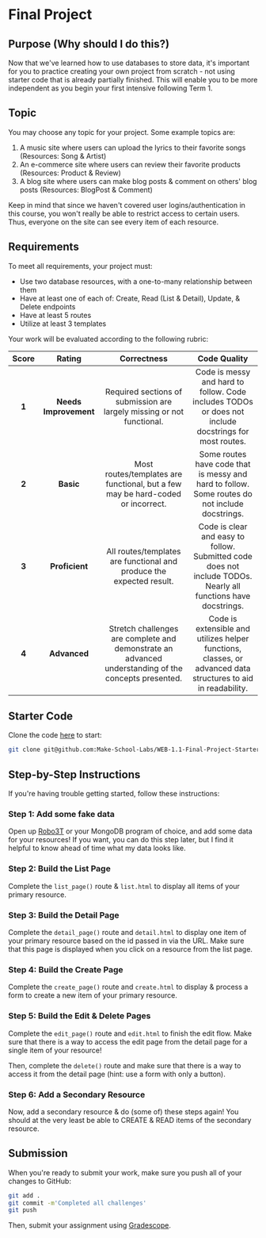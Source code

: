 # Final Project

## Purpose (Why should I do this?)

Now that we've learned how to use databases to store data, it's important for you to practice creating your own project from scratch - not using starter code that is already partially finished. This will enable you to be more independent as you begin your first intensive following Term 1.

## Topic

You may choose any topic for your project. Some example topics are:

1. A music site where users can upload the lyrics to their favorite songs (Resources: Song & Artist)
2. An e-commerce site where users can review their favorite products (Resources: Product & Review)
3. A blog site where users can make blog posts & comment on others' blog posts (Resources: BlogPost & Comment)

Keep in mind that since we haven't covered user logins/authentication in this course, you won't really be able to restrict access to certain users. Thus, everyone on the site can see every item of each resource.

## Requirements

To meet all requirements, your project must:

- Use two database resources, with a one-to-many relationship between them
- Have at least one of each of: Create, Read (List & Detail), Update, & Delete endpoints
- Have at least 5 routes
- Utilize at least 3 templates

Your work will be evaluated according to the following rubric:

| Score | Rating | Correctness | Code Quality |
| :---: | :----: | :---------: | :----------: |
| **1** | **Needs Improvement** | Required sections of submission are largely missing or not functional. | Code is messy and hard to follow. Code includes TODOs or does not include docstrings for most routes. |
| **2** | **Basic** | Most routes/templates are functional, but a few may be hard-coded or incorrect. | Some routes have code that is messy and hard to follow. Some routes do not include docstrings. |
| **3** | **Proficient** | All routes/templates are functional and produce the expected result. | Code is clear and easy to follow. Submitted code does not include TODOs. Nearly all functions have docstrings. |
| **4** | **Advanced** | Stretch challenges are complete and demonstrate an advanced understanding of the concepts presented. | Code is extensible and utilizes helper functions, classes, or advanced data structures to aid in readability. |

## Starter Code

Clone the code [here](https://github.com/Make-School-Labs/WEB-1.1-Final-Project-Starter) to start:

```bash
git clone git@github.com:Make-School-Labs/WEB-1.1-Final-Project-Starter.git
```

## Step-by-Step Instructions

If you're having trouble getting started, follow these instructions:

### Step 1: Add some fake data

Open up [Robo3T](https://robomongo.org/) or your MongoDB program of choice, and add some data for your resources! If you want, you can do this step later, but I find it helpful to know ahead of time what my data looks like.

### Step 2: Build the List Page

Complete the `list_page()` route & `list.html` to display all items of your primary resource.

### Step 3: Build the Detail Page

Complete the `detail_page()` route and `detail.html` to display one item of your primary resource based on the id passed in via the URL. Make sure that this page is displayed when you click on a resource from the list page.

### Step 4: Build the Create Page

Complete the `create_page()` route and `create.html` to display & process a form to create a new item of your primary resource.

### Step 5: Build the Edit & Delete Pages

Complete the `edit_page()` route and `edit.html` to finish the edit flow. Make sure that there is a way to access the edit page from the detail page for a single item of your resource!

Then, complete the `delete()` route and make sure that there is a way to access it from the detail page (hint: use a form with only a button). 

### Step 6: Add a Secondary Resource

Now, add a secondary resource & do (some of) these steps again! You should at the very least be able to CREATE & READ items of the secondary resource.

## Submission

When you're ready to submit your work, make sure you push all of your changes to GitHub:

```bash
git add .
git commit -m'Completed all challenges'
git push
```

Then, submit your assignment using [Gradescope](https://gradescope.com).